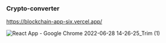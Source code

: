 ### Crypto-converter
https://blockchain-app-six.vercel.app/


![React App - Google Chrome 2022-06-28 14-26-25_Trim (1)](https://user-images.githubusercontent.com/73027259/176169467-d0732c0b-1837-41c1-a813-edb055d80439.gif)
